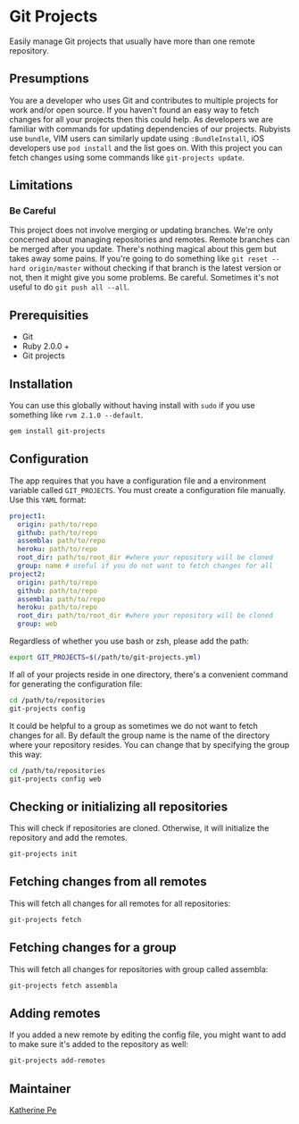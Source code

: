 # Git Projects

Easily manage Git projects that usually have more than one remote repository.

## Presumptions

You are a developer who uses Git and contributes to multiple projects for work and/or open source.
If you haven't found an easy way to fetch changes for all your projects then this could help.
As developers we are familiar with commands for updating dependencies of our projects.
Rubyists use `bundle`, VIM users can similarly update using `:BundleInstall`, iOS developers use `pod install` and the list goes on.
With this project you can fetch changes using some commands like `git-projects update`.

## Limitations

### Be Careful

This project does not involve merging or updating branches. We're only concerned about managing repositories and remotes.
Remote branches can be merged after you update. There's nothing magical about this gem but takes away some pains.
If you're going to do something like `git reset --hard origin/master` without checking if that branch is the latest version or not, then it might give you some problems.
Be careful. Sometimes it's not useful to do `git push all --all`.

## Prerequisities

* Git
* Ruby 2.0.0 +
* Git projects

## Installation

You can use this globally without having install with `sudo` if you use something like `rvm 2.1.0 --default`.

```bash
gem install git-projects
```

## Configuration

The app requires that you have a configuration file and a environment variable called `GIT_PROJECTS`.
You must create a configuration file manually. Use this `YAML` format:

```yaml
project1:
  origin: path/to/repo
  github: path/to/repo
  assembla: path/to/repo
  heroku: path/to/repo
  root_dir: path/to/root_dir #where your repository will be cloned
  group: name # useful if you do not want to fetch changes for all
project2:
  origin: path/to/repo
  github: path/to/repo
  assembla: path/to/repo
  heroku: path/to/repo
  root_dir: path/to/root_dir #where your repository will be cloned
  group: web
```

Regardless of whether you use bash or zsh, please add the path:

```bash
export GIT_PROJECTS=$(/path/to/git-projects.yml)
```

If all of your projects reside in one directory, there's a convenient command for generating the configuration file:

```bash
cd /path/to/repositories
git-projects config
```

It could be helpful to a group as sometimes we do not want to fetch changes for all.
By default the group name is the name of the directory where your repository resides.
You can change that by specifying the group this way:

```bash
cd /path/to/repositories
git-projects config web
```

## Checking or initializing all repositories

This will check if repositories are cloned. Otherwise, it will initialize the repository and add the remotes.

```bash
git-projects init
```

## Fetching changes from all remotes

This will fetch all changes for all remotes for all repositories:

```bash
git-projects fetch
```

## Fetching changes for  a group

This will fetch all changes for repositories with group called assembla:

```bash
git-projects fetch assembla
```

## Adding remotes

If you added a new remote by editing the config file, you might want to add to make sure it's added to the repository as well:

```bash
git-projects add-remotes
```


## Maintainer

<a href="http://c.kat.pe" target="_blank">Katherine Pe</a>
